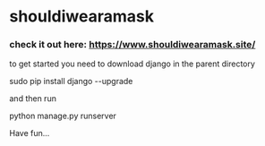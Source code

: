 # shouldiwearamask

### check it out here: https://www.shouldiwearamask.site/

to get started you need to download django in the parent directory

sudo pip install django --upgrade 

and then run 

python manage.py runserver

Have fun...
